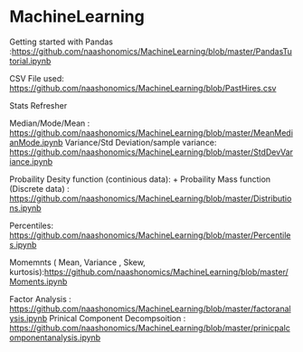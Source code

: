 # MachineLearning

Getting started with Pandas :https://github.com/naashonomics/MachineLearning/blob/master/PandasTutorial.ipynb 

CSV File used: https://github.com/naashonomics/MachineLearning/blob/PastHires.csv

Stats Refresher 

Median/Mode/Mean : https://github.com/naashonomics/MachineLearning/blob/master/MeanMedianMode.ipynb 
Variance/Std Deviation/sample variance: https://github.com/naashonomics/MachineLearning/blob/master/StdDevVariance.ipynb 

Probaility Desity function (continious data): + Probaility Mass function (Discrete data) : https://github.com/naashonomics/MachineLearning/blob/master/Distributions.ipynb 

Percentiles: https://github.com/naashonomics/MachineLearning/blob/master/Percentiles.ipynb 

Momemnts ( Mean, Variance , Skew, kurtosis):https://github.com/naashonomics/MachineLearning/blob/master/Moments.ipynb
 
Factor Analysis : https://github.com/naashonomics/MachineLearning/blob/master/factoranalysis.ipynb 
Prinical Component Decompsoition : https://github.com/naashonomics/MachineLearning/blob/master/prinicpalcomponentanalysis.ipynb 
